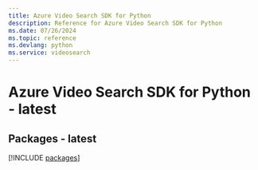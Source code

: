 ```yaml
---
title: Azure Video Search SDK for Python
description: Reference for Azure Video Search SDK for Python
ms.date: 07/26/2024
ms.topic: reference
ms.devlang: python
ms.service: videosearch
---
```

# Azure Video Search SDK for Python - latest
## Packages - latest
[!INCLUDE [packages](video-search-index.md)]